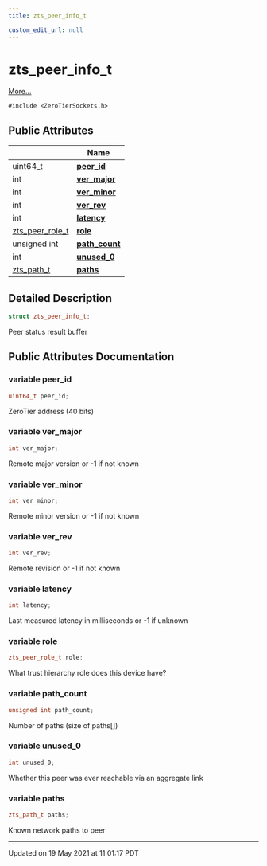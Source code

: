 ```yaml
---
title: zts_peer_info_t

custom_edit_url: null
---
```


# zts_peer_info_t



 [More...](#detailed-description)


`#include <ZeroTierSockets.h>`

## Public Attributes

|                | Name           |
| -------------- | -------------- |
| uint64_t | **[peer_id](/autogen/libzt/classes/structzts__peer__info__t.md#variable-peer_id)**  |
| int | **[ver_major](/autogen/libzt/classes/structzts__peer__info__t.md#variable-ver_major)**  |
| int | **[ver_minor](/autogen/libzt/classes/structzts__peer__info__t.md#variable-ver_minor)**  |
| int | **[ver_rev](/autogen/libzt/classes/structzts__peer__info__t.md#variable-ver_rev)**  |
| int | **[latency](/autogen/libzt/classes/structzts__peer__info__t.md#variable-latency)**  |
| <a href="/autogen/libzt/files/_zero_tier_sockets_8h.md#enum-zts_peer_role_t">zts_peer_role_t</a> | **[role](/autogen/libzt/classes/structzts__peer__info__t.md#variable-role)**  |
| unsigned int | **[path_count](/autogen/libzt/classes/structzts__peer__info__t.md#variable-path_count)**  |
| int | **[unused_0](/autogen/libzt/classes/structzts__peer__info__t.md#variable-unused_0)**  |
| <a href="/autogen/libzt/classes/structzts__path__t.md">zts_path_t</a> | **[paths](/autogen/libzt/classes/structzts__peer__info__t.md#variable-paths)**  |

## Detailed Description

```cpp
struct zts_peer_info_t;
```


Peer status result buffer 

## Public Attributes Documentation

### variable peer_id

```cpp
uint64_t peer_id;
```


ZeroTier address (40 bits) 


### variable ver_major

```cpp
int ver_major;
```


Remote major version or -1 if not known 


### variable ver_minor

```cpp
int ver_minor;
```


Remote minor version or -1 if not known 


### variable ver_rev

```cpp
int ver_rev;
```


Remote revision or -1 if not known 


### variable latency

```cpp
int latency;
```


Last measured latency in milliseconds or -1 if unknown 


### variable role

```cpp
zts_peer_role_t role;
```


What trust hierarchy role does this device have? 


### variable path_count

```cpp
unsigned int path_count;
```


Number of paths (size of paths[]) 


### variable unused_0

```cpp
int unused_0;
```


Whether this peer was ever reachable via an aggregate link 


### variable paths

```cpp
zts_path_t paths;
```


Known network paths to peer 


-------------------------------

Updated on 19 May 2021 at 11:01:17 PDT